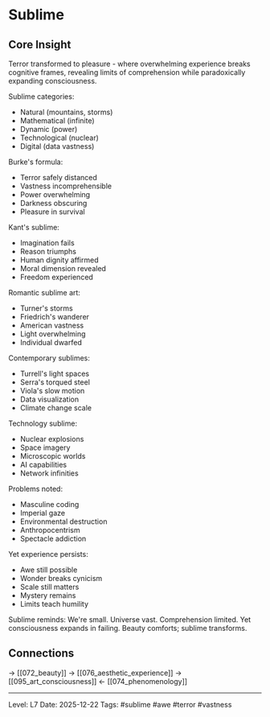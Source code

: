 # Sublime

## Core Insight
Terror transformed to pleasure - where overwhelming experience breaks cognitive frames, revealing limits of comprehension while paradoxically expanding consciousness.

Sublime categories:
- Natural (mountains, storms)
- Mathematical (infinite)
- Dynamic (power)
- Technological (nuclear)
- Digital (data vastness)

Burke's formula:
- Terror safely distanced
- Vastness incomprehensible
- Power overwhelming
- Darkness obscuring
- Pleasure in survival

Kant's sublime:
- Imagination fails
- Reason triumphs
- Human dignity affirmed
- Moral dimension revealed
- Freedom experienced

Romantic sublime art:
- Turner's storms
- Friedrich's wanderer
- American vastness
- Light overwhelming
- Individual dwarfed

Contemporary sublimes:
- Turrell's light spaces
- Serra's torqued steel
- Viola's slow motion
- Data visualization
- Climate change scale

Technology sublime:
- Nuclear explosions
- Space imagery
- Microscopic worlds
- AI capabilities
- Network infinities

Problems noted:
- Masculine coding
- Imperial gaze
- Environmental destruction
- Anthropocentrism
- Spectacle addiction

Yet experience persists:
- Awe still possible
- Wonder breaks cynicism
- Scale still matters
- Mystery remains
- Limits teach humility

Sublime reminds: We're small. Universe vast. Comprehension limited. Yet consciousness expands in failing. Beauty comforts; sublime transforms.

## Connections
→ [[072_beauty]]
→ [[076_aesthetic_experience]]
→ [[095_art_consciousness]]
← [[074_phenomenology]]

---
Level: L7
Date: 2025-12-22
Tags: #sublime #awe #terror #vastness